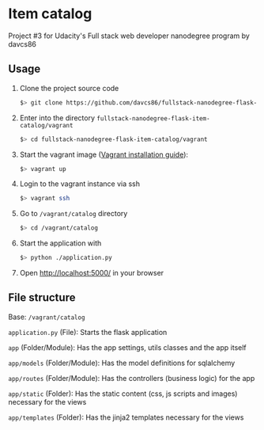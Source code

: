 # Item catalog

Project #3 for Udacity's Full stack web developer nanodegree program by davcs86

## Usage

1. Clone the project source code

    ```bash
    $> git clone https://github.com/davcs86/fullstack-nanodegree-flask-item-catalog.git
    ```

1. Enter into the directory `fullstack-nanodegree-flask-item-catalog/vagrant`

    ```bash
    $> cd fullstack-nanodegree-flask-item-catalog/vagrant
    ```

1. Start the vagrant image ([Vagrant installation guide](https://www.vagrantup.com/docs/installation/)):

    ```bash
    $> vagrant up
    ```

1. Login to the vagrant instance via ssh

    ```bash
    $> vagrant ssh
    ```

1. Go to `/vagrant/catalog` directory

    ```bash
    $> cd /vagrant/catalog
    ```

1. Start the application with

    ```bash
    $> python ./application.py
    ```

1. Open [http://localhost:5000/](http://localhost:5000/) in your browser

## File structure

Base: `/vagrant/catalog`

`application.py` (File): Starts the flask application

`app` (Folder/Module): Has the app settings, utils classes and the app itself

`app/models` (Folder/Module): Has the model definitions for sqlalchemy

`app/routes` (Folder/Module): Has the controllers (business logic) for the app

`app/static` (Folder): Has the static content (css, js scripts and images) necessary for the views

`app/templates` (Folder): Has the jinja2 templates necessary for the views
